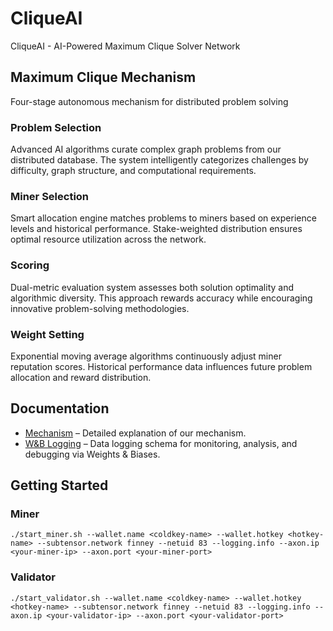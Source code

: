 # CliqueAI

CliqueAI - AI-Powered Maximum Clique Solver Network

## Maximum Clique Mechanism
Four-stage autonomous mechanism for distributed problem solving

### Problem Selection
Advanced AI algorithms curate complex graph problems from our distributed database. The system intelligently categorizes challenges by difficulty, graph structure, and computational requirements.

### Miner Selection
Smart allocation engine matches problems to miners based on experience levels and historical performance. Stake-weighted distribution ensures optimal resource utilization across the network.

### Scoring
Dual-metric evaluation system assesses both solution optimality and algorithmic diversity. This approach rewards accuracy while encouraging innovative problem-solving methodologies.

### Weight Setting
Exponential moving average algorithms continuously adjust miner reputation scores. Historical performance data influences future problem allocation and reward distribution.

## Documentation
- [Mechanism](docs/mechanism.md) – Detailed explanation of our mechanism.
- [W&B Logging](docs/wandb_logging.md) – Data logging schema for monitoring, analysis, and debugging via Weights & Biases.

## Getting Started
### Miner
```
./start_miner.sh --wallet.name <coldkey-name> --wallet.hotkey <hotkey-name> --subtensor.network finney --netuid 83 --logging.info --axon.ip <your-miner-ip> --axon.port <your-miner-port>
```

### Validator
```
./start_validator.sh --wallet.name <coldkey-name> --wallet.hotkey <hotkey-name> --subtensor.network finney --netuid 83 --logging.info --axon.ip <your-validator-ip> --axon.port <your-validator-port>
```